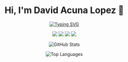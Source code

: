 <h1 align="center">Hi, I'm David Acuna Lopez 👋</h1>

<p align="center">
  <a href="https://git.io/typing-svg">
    <img src="https://readme-typing-svg.demolab.com?font=Fira+Code&duration=4000&pause=1000&color=8182F7&background=9620FF00&center=true&width=435&lines=Welcome+to+my+GitHub;Software+Engineer;Exploring+the+Art+of+Code" alt="Typing SVG">
  </a>
</p>

<p align="center">
  <img src="https://img.shields.io/badge/Code-C%23-178600?style=for-the-badge&logo=csharp&logoColor=white"/>
  <img src="https://img.shields.io/badge/Framework-.NET-512BD4?style=for-the-badge&logo=dotnet&logoColor=white"/>
  <img src="https://img.shields.io/badge/Database-PostgreSQL-336791?style=for-the-badge&logo=postgresql&logoColor=white"/>
  <img src="https://img.shields.io/badge/Tools-Docker-2496ED?style=for-the-badge&logo=docker&logoColor=white"/>
</p>

<p align="center">
  <img src="https://github-readme-stats.vercel.app/api?username=tu-usuario&show_icons=true&theme=radical" alt="GitHub Stats">
</p>

<p align="center">
  <img src="https://github-readme-stats.vercel.app/api/top-langs/?username=tu-usuario&layout=compact&theme=radical" alt="Top Languages">
</p>
<!--
**davidacunalopez/davidacunalopez** is a ✨ _special_ ✨ repository because its `README.md` (this file) appears on your GitHub profile.

Here are some ideas to get you started:

- 🔭 I’m currently working on ...
- 🌱 I’m currently learning ...
- 👯 I’m looking to collaborate on ...
- 🤔 I’m looking for help with ...
- 💬 Ask me about ...
- 📫 How to reach me: ...
- 😄 Pronouns: ...
- ⚡ Fun fact: ...
-->

